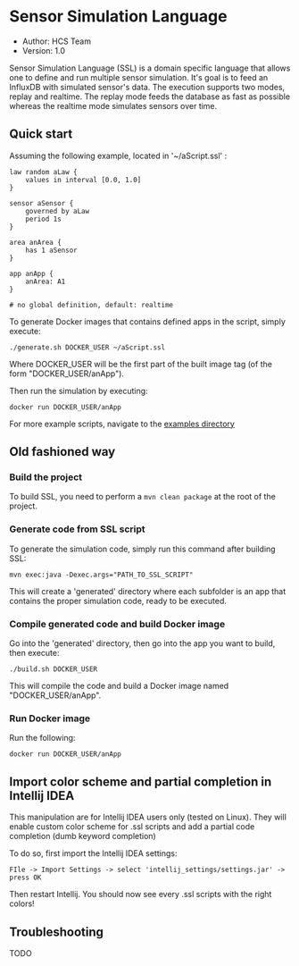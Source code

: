 # Sensor Simulation Language

* Author: HCS Team
* Version: 1.0

Sensor Simulation Language (SSL) is a domain specific language that allows one to define and run multiple sensor simulation.
It's goal is to feed an InfluxDB with simulated sensor's data. The execution supports two modes, replay and realtime.
The replay mode feeds the database as fast as possible whereas the realtime mode simulates sensors over time.

## Quick start

Assuming the following example, located in '~/aScript.ssl' :
```
law random aLaw {
    values in interval [0.0, 1.0]
}

sensor aSensor {
    governed by aLaw
    period 1s
}

area anArea {
    has 1 aSensor
}

app anApp {
    anArea: A1
}

# no global definition, default: realtime
```

To generate Docker images that contains defined apps in the script, simply execute:

```
./generate.sh DOCKER_USER ~/aScript.ssl
```

Where DOCKER_USER will be the first part of the built image tag (of the form "DOCKER_USER/anApp").

Then run the simulation by executing:
```
docker run DOCKER_USER/anApp
```

For more example scripts, navigate to the [examples directory](src/main/resources/examples/)

## Old fashioned way

### Build the project

To build SSL, you need to perform a `mvn clean package` at the root of the project.

### Generate code from SSL script

To generate the simulation code, simply run this command after building SSL:

```
mvn exec:java -Dexec.args="PATH_TO_SSL_SCRIPT"
```

This will create a 'generated' directory where each subfolder is an app that contains the proper simulation code, ready to be executed.

### Compile generated code and build Docker image

Go into the 'generated' directory, then go into the app you want to build, then execute:

```
./build.sh DOCKER_USER
```

This will compile the code and build a Docker image named "DOCKER_USER/anApp".

### Run Docker image

Run the following:
```
docker run DOCKER_USER/anApp
```

## Import color scheme and partial completion in Intellij IDEA

This manipulation are for Intellij IDEA users only (tested on Linux). They will enable custom color scheme for .ssl scripts and add a partial code completion (dumb keyword completion)

To do so, first import the Intellij IDEA settings:
```
FIle -> Import Settings -> select 'intellij_settings/settings.jar' -> press OK
```

Then restart Intellij. You should now see every .ssl scripts with the right colors!

## Troubleshooting
TODO